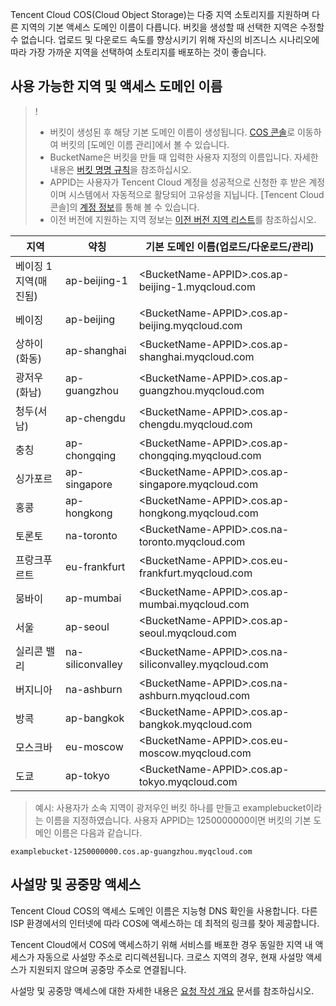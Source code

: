 Tencent Cloud COS(Cloud Object Storage)는 다중 지역 소토리지를 지원하며 다른 지역의 기본 액세스 도메인 이름이 다릅니다. 버킷을 생성할 때 선택한 지역은 수정할 수 없습니다. 업로드 및 다운로드 속도를 향상시키기 위해 자신의 비즈니스 시나리오에 따라 가장 가까운 지역을 선택하여 소토리지를 배포하는 것이 좋습니다.

## 사용 가능한 지역 및 액세스 도메인 이름
>!
>- 버킷이 생성된 후 해당 기본 도메인 이름이 생성됩니다. [COS 콘솔](https://console.cloud.tencent.com/cos5)로 이동하여 버킷의 [도메인 이름 관리]에서 볼 수 있습니다.
>- BucketName은 버킷을 만들 때 입력한 사용자 지정의 이름입니다. 자세한 내용은 [버킷 명명 규칙](https://cloud.tencent.com/document/product/436/13312#.E5.91.BD.E5.90.8D.E8.A7.84.E8.8C.83)을 참조하십시오.
>- APPID는 사용자가 Tencent Cloud 계정을 성공적으로 신청한 후 받은 계정이며 시스템에서 자동적으로 활당되어 고유성을 지닙니다. [Tencent Cloud 콘솔]의 [계정 정보](https://console.cloud.tencent.com)를 통해 볼 수 있습니다.
>- 이전 버전에 지원하는 지역 정보는 [이전 버전 지역 리스트](https://cloud.tencent.com/document/product/436/7777)를 참조하십시오.


| 지역       | 약칭         | 기본 도메인 이름(업로드/다운로드/관리)                          |
| -------- | ------------ | ---------------------------------------- |
| 베이징 1지역(매진됨)| ap-beijing-1 | &lt;BucketName-APPID&gt;.cos.ap-beijing-1.myqcloud.com |
| 베이징       | ap-beijing   | &lt;BucketName-APPID&gt;.cos.ap-beijing.myqcloud.com |
| 상하이(화동)   | ap-shanghai  | &lt;BucketName-APPID&gt;.cos.ap-shanghai.myqcloud.com |
| 광저우(화남)   | ap-guangzhou | &lt;BucketName-APPID&gt;.cos.ap-guangzhou.myqcloud.com |
| 청두(서남)   | ap-chengdu   | &lt;BucketName-APPID&gt;.cos.ap-chengdu.myqcloud.com |
| 충칭       | ap-chongqing | &lt;BucketName-APPID&gt;.cos.ap-chongqing.myqcloud.com |
| 싱가포르      | ap-singapore | &lt;BucketName-APPID&gt;.cos.ap-singapore.myqcloud.com |
| 홍콩       | ap-hongkong  | &lt;BucketName-APPID&gt;.cos.ap-hongkong.myqcloud.com |
| 토론토      | na-toronto   | &lt;BucketName-APPID&gt;.cos.na-toronto.myqcloud.com |
| 프랑크푸르트     | eu-frankfurt | &lt;BucketName-APPID&gt;.cos.eu-frankfurt.myqcloud.com |
| 뭄바이       | ap-mumbai    | &lt;BucketName-APPID&gt;.cos.ap-mumbai.myqcloud.com |
| 서울       | ap-seoul     | &lt;BucketName-APPID&gt;.cos.ap-seoul.myqcloud.com |
| 실리콘 밸리       | na-siliconvalley     | &lt;BucketName-APPID&gt;.cos.na-siliconvalley.myqcloud.com |
| 버지니아       | na-ashburn     | &lt;BucketName-APPID&gt;.cos.na-ashburn.myqcloud.com |
| 방콕       | ap-bangkok     | &lt;BucketName-APPID&gt;.cos.ap-bangkok.myqcloud.com |
| 모스크바       | eu-moscow     | &lt;BucketName-APPID&gt;.cos.eu-moscow.myqcloud.com |
|도쿄       |ap-tokyo  |     &lt;BucketName-APPID&gt;.cos.ap-tokyo.myqcloud.com |

> 예시:
> 사용자가 소속 지역이 광저우인 버킷 하나를 만들고 examplebucket이라는 이름을 지정하였습니다. 사용자 APPID는 1250000000이면 버킷의 기본 도메인 이름은 다음과 같습니다.
```shell
examplebucket-1250000000.cos.ap-guangzhou.myqcloud.com
```

## 사설망 및 공중망 액세스
Tencent Cloud COS의 액세스 도메인 이름은 지능형 DNS 확인을 사용합니다. 다른 ISP 환경에서의 인터넷에 따라 COS에 액세스하는 데 최적의 링크를 찾아 제공합니다.

Tencent Cloud에서 COS에 액세스하기 위해 서비스를 배포한 경우 동일한 지역 내 액세스가 자동으로 사설망 주소로 리디렉션됩니다. 크로스 지역의 경우, 현재 사설망 액세스가 지원되지 않으며 공중망 주소로 연결됩니다.

사설망 및 공중망 액세스에 대한 자세한 내용은 [요청 작성 개요](https://cloud.tencent.com/document/product/436/31315) 문서를 참조하십시오.
